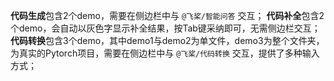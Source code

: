 **代码生成**包含2个demo，需要在侧边栏中与 `@飞桨/智能问答` 交互；
**代码补全**包含2个demo，会自动以灰色字显示补全结果，按Tab键采纳即可，无需侧边栏交互；
**代码转换**包含3个demo，其中demo1与demo2为单文件，demo3为整个文件夹，为真实的Pytorch项目，需要在侧边栏中与 `@飞桨/代码转换` 交互，提供了多种输入方式；
